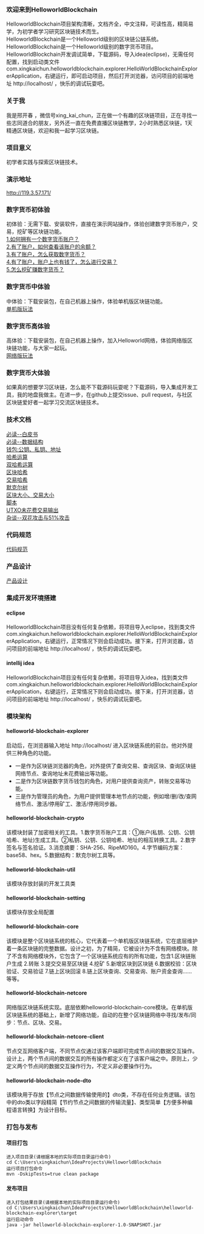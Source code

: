 ### 欢迎来到HelloworldBlockchain
HelloworldBlockchain项目架构清晰，文档齐全，中文注释，可读性高，精简易学，为初学者学习研究区块链技术而生。  
HelloworldBlockchain是一个Helloworld级别的区块链公链系统。  
HelloworldBlockchain是一个Helloworld级别的数字货币项目。  
HelloworldBlockchain开发调试简单，下载源码，导入idea(eclipse)，无需任何配置，找到启动类文件com.xingkaichun.helloworldblockchain.explorer.HelloWorldBlockchainExplorerApplication，右键运行，即可启动项目，然后打开浏览器，访问项目的前端地址 http://localhost/ ，快乐的调试玩耍吧。  



### 关于我
我是邢开春 ，微信号xing_kai_chun，正在做一个有趣的区块链项目，正在寻找一些志同道合的朋友，另外还一直在免费直播区块链教学，2小时熟悉区块链，1天精通区块链，欢迎和我一起学习区块链。



### 项目意义  
初学者实践与探索区块链技术。



### 演示地址
http://119.3.57.171/



### 数字货币初体验
初体验：无需下载、安装软件，直接在演示网站操作，体验创建数字货币账户，交易，挖矿等区块链功能。  
[1.如何拥有一个数字货币账户？](https://zhuanlan.zhihu.com/p/352458209)  
[2.有了账户，如何查看该账户的余额？](https://zhuanlan.zhihu.com/p/352458209)  
[3.有了账户，怎么获取数字货币？](https://zhuanlan.zhihu.com/p/352458209)  
[4.有了账户，账户上也有钱了，怎么进行交易？](https://zhuanlan.zhihu.com/p/352458209)  
[5.怎么挖矿赚数字货币？](https://zhuanlan.zhihu.com/p/352458209)



### 数字货币中体验
中体验：下载安装包，在自己机器上操作，体验单机版区块链功能。  
[单机版玩法](https://blog.csdn.net/xingkaichun/article/details/116377603)



### 数字货币高体验
高体验：下载安装包，在自己机器上操作，加入Helloworld网络，体验网络版区块链功能，与大家一起玩。  
[网络版玩法](https://blog.csdn.net/xingkaichun/article/details/116377734)



### 数字货币大体验
如果真的想要学习区块链，怎么能不下载源码玩耍呢？下载源码，导入集成开发工具，我的地盘我做主。在进一步，在github上提交issue、pull request，与社区区块链爱好者一起学习交流区块链技术。



### 技术文档
[必读--白皮书](https://www.zhihu.com/question/51047975/answer/1778438713)  
[必读--数据结构](https://zhuanlan.zhihu.com/p/332265582)  
[钱包:公钥、私钥、地址](https://zhuanlan.zhihu.com/p/38196092)  
[哈希运算](https://zhuanlan.zhihu.com/p/354442546)  
[双哈希运算](https://zhuanlan.zhihu.com/p/353575311)  
[区块哈希](https://zhuanlan.zhihu.com/p/353570191)  
[交易哈希](https://zhuanlan.zhihu.com/p/353574892)  
[默克尔树](https://zhuanlan.zhihu.com/p/40142647)  
[区块大小、交易大小](https://zhuanlan.zhihu.com/p/336827577)  
[脚本](https://zhuanlan.zhihu.com/p/353582574)  
[UTXO未花费交易输出](https://www.zhihu.com/question/59913301/answer/1779203932)  
[杂谈--双花攻击与51%攻击](https://zhuanlan.zhihu.com/p/258952892)



### 代码规范
[代码规范](https://github.com/xingkaichun/HelloworldBlockchain/blob/master/code-specification.md)



### 产品设计
[产品设计](https://github.com/xingkaichun/HelloworldBlockchain/blob/master/helloworldcoin-design.md)



### 集成开发环境搭建
#### eclipse
HelloworldBlockchain项目没有任何复杂依赖，将项目导入eclipse，找到类文件com.xingkaichun.helloworldblockchain.explorer.HelloWorldBlockchainExplorerApplication，右键运行，正常情况下则会启动成功。接下来，打开浏览器，访问项目的前端地址 http://localhost/ ，快乐的调试玩耍吧。
#### intellij idea
HelloworldBlockchain项目没有任何复杂依赖，将项目导入idea，找到类文件com.xingkaichun.helloworldblockchain.explorer.HelloWorldBlockchainExplorerApplication，右键运行，正常情况下则会启动成功。接下来，打开浏览器，访问项目的前端地址 http://localhost/ ，快乐的调试玩耍吧。



### 模块架构
#### helloworld-blockchain-explorer
启动后，在浏览器输入地址 http://localhost/ 进入区块链系统的前台。他对外提供三种角色的功能。
* 一是作为区块链浏览器的角色，对外提供了查询交易、查询区块、查询区块链网络节点、查询地址未花费输出等功能。
* 二是作为区块链数字货币钱包的角色，对用户提供查询资产，转账交易等功能。
* 三是作为管理员的角色，为用户提供管理本地节点的功能，例如增/删/改/查网络节点、激活/停用矿工、激活/停用同步器。
#### helloworld-blockchain-crypto
该模块封装了加密相关的工具。1.数字货币账户工具：①账户(私钥、公钥、公钥哈希、地址)生成工具。②私钥、公钥、公钥哈希、地址的相互转换工具。2.数字签名与签名验证。3.消息摘要：SHA-256、RipeMD160。4.字节编码方案：base58、hex。5.数据结构：默克尔树工具等。
#### helloworld-blockchain-util
该模块存放封装的开发工具类
#### helloworld-blockchain-setting
该模块存放全局配置
#### helloworld-blockchain-core
该模块是整个区块链系统的核心，它代表着一个单机版区块链系统，它在底层维护着一条区块链的完整数据。设计之初，为了精简，它被设计为不含有网络模块。除了不含有网络模块外，它包含了一个区块链系统应有的所有功能，包含1.区块链账户生成 2.转账 3.提交交易至区块链 4.挖矿 5.新增区块到区块链 6.数据校验：区块验证、交易验证  7.链上区块回滚 8.链上区块查询、交易查询、账户资金查询...... 等等。
#### helloworld-blockchain-netcore
网络版区块链系统实现。底层依赖helloworld-blockchain-core模块。在单机版区块链系统的基础上，新增了网络功能，自动的在整个区块链网络中寻找/发布/同步：节点、区块、交易。
#### helloworld-blockchain-netcore-client
节点交互网络客户端，不同节点仅通过该客户端即可完成节点间的数据交互操作。设计上，两个节点间的数据交互的所有操作都定义在了该客户端之中。原则上，少定义两个节点间的数据交互操作行为，不定义非必要操作行为。
#### helloworld-blockchain-node-dto
该模块用于存放【节点之间数据传输使用的】dto类，不存在任何业务逻辑。该包中的dto类以字段精简【节约节点之间数据的传输流量】、类型简单【方便多种编程语言转换】为设计目标。 




### 打包与发布
#### 项目打包
```  
进入项目目录(请根据本地的实际项目目录运行命令)  
cd C:\Users\xingkaichun\IdeaProjects\HelloworldBlockchain   
运行项目打包命令   
mvn -DskipTests=true clean package
```
#### 发布项目
```  
进入打包结果目录(请根据本地的实际项目目录运行命令)  
cd C:\Users\xingkaichun\IdeaProjects\HelloworldBlockchain\helloworld-blockchain-explorer\target  
运行启动命令  
java -jar helloworld-blockchain-explorer-1.0-SNAPSHOT.jar  
```